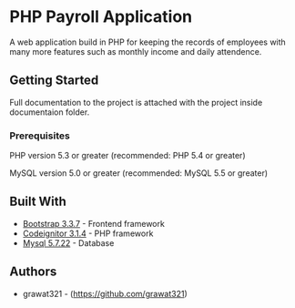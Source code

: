 # PHP Payroll Application


A web application build in PHP for keeping the records of employees with many more features such as monthly income and daily attendence.

## Getting Started

Full documentation to the project is attached with the project inside documentaion folder.

### Prerequisites

PHP version 5.3 or greater (recommended: PHP 5.4 or greater)

MySQL version 5.0 or greater (recommended: MySQL 5.5 or greater)

## Built With

* [Bootstrap 3.3.7](https://getbootstrap.com/docs/3.3/getting-started/) - Frontend framework
* [Codeignitor 3.1.4](https://codeigniter.com/user_guide/) - PHP framework
* [Mysql 5.7.22](https://dev.mysql.com/doc/refman/5.7/en/) - Database

## Authors

* grawat321 - (https://github.com/grawat321)
